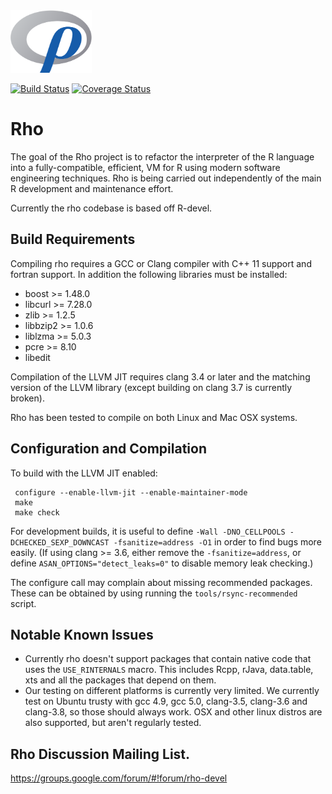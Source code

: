 <img src="share/logo/rho_logo.png?raw=true" alt="Rho logo" width="130" height="100"/>

[![Build Status](https://travis-ci.org/rho-devel/rho.svg?branch=master)](https://travis-ci.org/rho-devel/rho)
[![Coverage Status](https://img.shields.io/codecov/c/github/rho-devel/rho/master.svg)](https://codecov.io/github/rho-devel/rho?branch=master)

# Rho

The goal of the Rho project is to refactor the interpreter of the R language into a fully-compatible, efficient, VM for R using modern software engineering techniques.  Rho is being carried out independently of the main R development and maintenance effort.

Currently the rho codebase is based off R-devel.

## Build Requirements

Compiling rho requires a GCC or Clang compiler with C++ 11 support and fortran support.  In addition the following libraries must be installed:
   * boost >= 1.48.0
   * libcurl >= 7.28.0
   * zlib >= 1.2.5
   * libbzip2 >= 1.0.6
   * liblzma >= 5.0.3
   * pcre >= 8.10
   * libedit

Compilation of the LLVM JIT requires clang 3.4 or later and the matching
version of the LLVM library (except building on clang 3.7 is currently broken).

Rho has been tested to compile on both Linux and Mac OSX systems.

## Configuration and Compilation

To build with the LLVM JIT enabled:
  ```
   configure --enable-llvm-jit --enable-maintainer-mode 
   make
   make check
   ```
For development builds, it is useful to define
`-Wall -DNO_CELLPOOLS -DCHECKED_SEXP_DOWNCAST -fsanitize=address -O1`
in order to find bugs more easily. (If using clang >= 3.6, either remove the `-fsanitize=address`, or define `ASAN_OPTIONS="detect_leaks=0"` to disable memory leak checking.)

The configure call may complain about missing recommended packages. These can be obtained by using
running the `tools/rsync-recommended` script.

## Notable Known Issues

* Currently rho doesn't support packages that contain native code that uses the `USE_RINTERNALS` macro.  This includes Rcpp, rJava, data.table, xts and all the packages that depend on them.
* Our testing on different platforms is currently very limited.  We currently test on Ubuntu trusty with gcc 4.9, gcc 5.0, clang-3.5, clang-3.6 and clang-3.8, so those should always work.  OSX and other linux distros are also supported, but aren't regularly tested.

## Rho Discussion Mailing List.

https://groups.google.com/forum/#!forum/rho-devel
